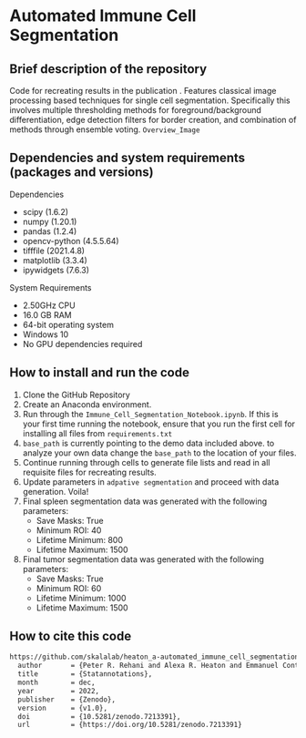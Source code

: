 # Automated Immune Cell Segmentation

## Brief description of the repository

Code for recreating results in the publication <INSERT FINAL PAPER NAME>. Features classical image processing based techniques for single cell segmentation. Specifically this involves multiple thresholding methods for foreground/background differentiation, edge detection filters for border creation, and combination of methods through ensemble voting. `Overview_Image`

## Dependencies and system requirements (packages and versions)

Dependencies
* scipy (1.6.2)
* numpy (1.20.1)
* pandas (1.2.4)
* opencv-python (4.5.5.64)
* tifffile (2021.4.8)
* matplotlib (3.3.4)
* ipywidgets (7.6.3)
  
System Requirements
* 2.50GHz CPU
* 16.0 GB RAM
* 64-bit operating system
* Windows 10
* No GPU dependencies required

## How to install and run the code

1. Clone the GitHub Repository
2. Create an Anaconda environment.
3. Run through the `Immune_Cell_Segmentation_Notebook.ipynb`. If this is your first time running the notebook, ensure that you run the first cell for installing all files from `requirements.txt`
4. `base_path` is currently pointing to the demo data included above. to analyze your own data change the `base_path` to the location of your files. 
5. Continue running through cells to generate file lists and read in all requisite files for recreating results. 
6. Update parameters in `adpative segmentation` and proceed with data generation. Voila!  
7. Final spleen segmentation data was generated with the following parameters: 
    * Save Masks: True
    * Minimum ROI: 40
    * Lifetime Minimum: 800
    * Lifetime Maximum: 1500
8. Final tumor segmentation data was generated with the following parameters:
    * Save Masks: True
    * Minimum ROI: 60
    * Lifetime Minimum: 1000
    * Lifetime Maximum: 1500

## How to cite this code

```tex
https://github.com/skalalab/heaton_a-automated_immune_cell_segmentation.git@software{Peter_R_Rehani_2022_7213391},
  author       = {Peter R. Rehani and Alexa R. Heaton and Emmanuel Contreras Guzman and Melissa C. Skala},
  title        = {Statannotations},
  month        = dec,
  year         = 2022,
  publisher    = {Zenodo},
  version      = {v1.0},
  doi          = {10.5281/zenodo.7213391},
  url          = {https://doi.org/10.5281/zenodo.7213391}
```
